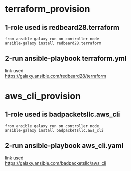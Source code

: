 # terraform_provision
## 1-role used is redbeard28.terraform <br>
    from ansible galaxy run on controller node 
    ansible-galaxy install redbeard28.terraform 
## 2-run ansible-playbook terraform.yml<br>
 link used<br>
 https://galaxy.ansible.com/redbeard28/terraform <br>

 ## ######

 # aws_cli_provision
 ## 1-role used is badpacketsllc.aws_cli <br>
    from ansible galaxy run on controller node 
    ansible-galaxy install badpacketsllc.aws_cli 
## 2-run ansible-playbook aws_cli.yaml<br>
 link used<br>
 https://galaxy.ansible.com/badpacketsllc/aws_cli <br>




     
  
  
